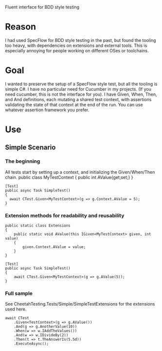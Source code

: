 Fluent interface for BDD style testing

# Reason
I had used SpecFlow for BDD style testing in the past, but found the tooling too heavy, with dependencies on extensions and external tools.
This is especially annoying for people working on different OSes or toolchains.

# Goal
I wanted to preserve the setup of a SpecFlow style test, but all the tooling is simple C#. I have no particular need for Cucumber in my projects. (If you need cucumber, this is not the interface for you).
I have Given, When, Then, and And definitions, each mutating a shared test context, with assertions validating the state of that context at the end of the run. You can use whatever assertion framework you prefer.

# Use

## Simple Scenario

### The beginning
All tests start by setting up a context, and initializing the Given/When/Then chain.
    public class MyTestContext
    {
        public int AValue{get;set;}
    }
    
    [Test]
    public async Task SimpleTest()
    {
      await CTest.Given<MyTestContext>(g => g.Context.AValue = 5);
    }

### Extension methods for readability and reusability
    public static class Extensions
    {
        public static void AValue(this IGiven<MyTestContext> given, int value)
        {
            given.Context.AValue = value;
        }
    }
    
    [Test]
    public async Task SimpleTest()
    {
        await CTest.Given<MyTestContext>(g => g.AValue(5));
    }
    
### Full sample
See CheetahTesting.Tests/Simple/SimpleTestExtensions for the extensions used here.

    await CTest
        .Given<TestContext>(g => g.AValue())
        .And(g => g.AnotherValue(10))
        .When(w => w.IAddTheValues())
        .And(w => w.IDivideBy(2))
        .Then(t => t.TheAnswerIs(5.5d))
        .ExecuteAsync();
